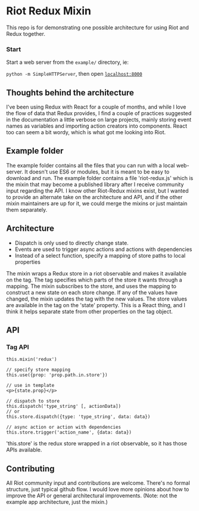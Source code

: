 # Riot Redux Mixin #
This repo is for demonstrating one possible architecture for using Riot and Redux together.

### Start

Start a web server from the `example/` directory, ie:

`python -m SimpleHTTPServer`, then open [`localhost:8000`](http://localhost:8000)

## Thoughts behind the architecture ##

I've been using Redux with React for a couple of months, and while I love the flow of data
that Redux provides, I find a couple of practices suggested in the documentation a little
verbose on large projects, mainly storing event names as variables and importing action
creators into components.  React too can seem a bit wordy, which is what got me looking into Riot.


## Example folder ##

The example folder contains all the files that you can run with a local web-server.
It doesn't use ES6 or modules, but it is meant to be easy to download and run.
The example folder contains a file 'riot-redux.js' which is the mixin that may become
a published library after I receive community input regarding the API.  I know other
Riot-Redux mixins exist, but I wanted to provide an alternate take on the architecture
and API, and if the other mixin maintainers are up for it, we could merge the
mixins or just maintain them separately.


## Architecture ##

* Dispatch is only used to directly change state.
* Events are used to trigger async actions and actions with dependencies
* Instead of a select function, specify a mapping of store paths to local properties

The mixin wraps a Redux store in a riot observable and makes it available on the
tag.  The tag specifies which parts of the store it wants through a mapping.
The mixin subscribes to the store, and uses the mapping to construct a new state
on each store change.  If any of the values have changed, the mixin updates the
tag with the new values.  The store values are available in the tag on the 'state'
property.  This is a React thing, and I think it helps separate state from other
properties on the tag object.


## API ##

### Tag API ###

```
this.mixin('redux')

// specify store mapping
this.use({prop: 'prop.path.in.store'})

// use in template
<p>{state.prop}</p>

// dispatch to store
this.dispatch('type_string' [, actionData])
// or
this.store.dispatch({type: 'type_string', data: data})

// async action or action with dependencies
this.store.trigger('action_name', {data: data})
```

'this.store' is the redux store wrapped in a riot observable, so it has those APIs
available.


## Contributing ##

All Riot community input and contributions are welcome.  There's no formal
structure, just typical github flow.  I would love more opinions about how to
improve the API or general architectural improvements.  (Note: not the example
app architecture, just the mixin.)
